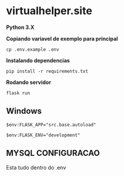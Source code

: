 # virtualhelper.site

**Python 3.X**


**Copiando variavel de exemplo para principal**
```
cp .env.example .env
```

**Instalando dependencias**
```
pip install -r requirements.txt
```

**Rodando servidor**
```
flask run
```

## Windows

```
$env:FLASK_APP="src.base.autoload"
```

```
$env:FLASK_ENV="development"
```

## MYSQL CONFIGURACAO

Esta tudo dentro do .env

